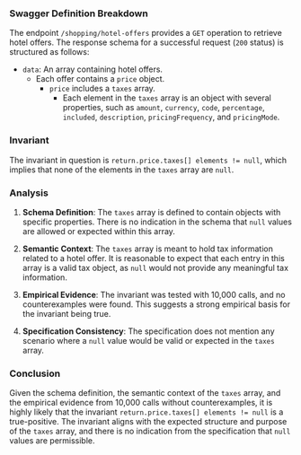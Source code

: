 ### Swagger Definition Breakdown

The endpoint `/shopping/hotel-offers` provides a `GET` operation to retrieve hotel offers. The response schema for a successful request (`200` status) is structured as follows:
- `data`: An array containing hotel offers.
  - Each offer contains a `price` object.
    - `price` includes a `taxes` array.
      - Each element in the `taxes` array is an object with several properties, such as `amount`, `currency`, `code`, `percentage`, `included`, `description`, `pricingFrequency`, and `pricingMode`.

### Invariant

The invariant in question is `return.price.taxes[] elements != null`, which implies that none of the elements in the `taxes` array are `null`.

### Analysis

1. **Schema Definition**: The `taxes` array is defined to contain objects with specific properties. There is no indication in the schema that `null` values are allowed or expected within this array.

2. **Semantic Context**: The `taxes` array is meant to hold tax information related to a hotel offer. It is reasonable to expect that each entry in this array is a valid tax object, as `null` would not provide any meaningful tax information.

3. **Empirical Evidence**: The invariant was tested with 10,000 calls, and no counterexamples were found. This suggests a strong empirical basis for the invariant being true.

4. **Specification Consistency**: The specification does not mention any scenario where a `null` value would be valid or expected in the `taxes` array.

### Conclusion

Given the schema definition, the semantic context of the `taxes` array, and the empirical evidence from 10,000 calls without counterexamples, it is highly likely that the invariant `return.price.taxes[] elements != null` is a true-positive. The invariant aligns with the expected structure and purpose of the `taxes` array, and there is no indication from the specification that `null` values are permissible.
